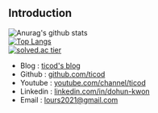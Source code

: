 <!--
**ticod/ticod** is a ✨ _special_ ✨ repository because its `README.md` (this file) appears on your GitHub profile.

Here are some ideas to get you started:

- 🔭 I’m currently working on ...
- 🌱 I’m currently learning ...
- 👯 I’m looking to collaborate on ...
- 🤔 I’m looking for help with ...
- 💬 Ask me about ...
- 📫 How to reach me: ...
- 😄 Pronouns: ...
- ⚡ Fun fact: ...
-->
## Introduction  
  
![Anurag's github stats](https://github-readme-stats.vercel.app/api?username=ticod&show_icons=true&theme=dracula)  
[![Top Langs](https://github-readme-stats.vercel.app/api/top-langs/?username=ticod&layout=compact&theme=dracula)](https://github.com/anuraghazra/github-readme-stats)  
[![solved.ac tier](http://mazassumnida.wtf/api/generate_badge?boj=lours2021)](https://solved.ac/lours2021)  
  
- Blog : [ticod's blog](https://ticod-blog.netlify.app/)  
- Github : [github.com/ticod](https://github.com/ticod)  
- Youtube : [youtube.com/channel/ticod](https://www.youtube.com/channel/UC_q6aWqB3EU-Zg9HfWxqR5g)  
- Linkedin : [linkedin.com/in/dohun-kwon](https://www.linkedin.com/in/dohun-kwon-66a98b198)  
- Email : [lours2021@gmail.com](mailto:lours2021@gmail.com)  


